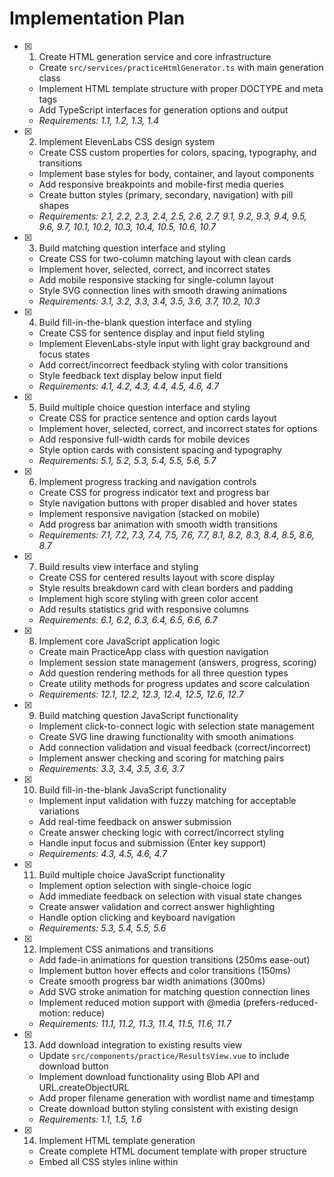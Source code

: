 # Implementation Plan

- [x] 1. Create HTML generation service and core infrastructure
  - Create `src/services/practiceHtmlGenerator.ts` with main generation class
  - Implement HTML template structure with proper DOCTYPE and meta tags
  - Add TypeScript interfaces for generation options and output
  - _Requirements: 1.1, 1.2, 1.3, 1.4_

- [x] 2. Implement ElevenLabs CSS design system
  - Create CSS custom properties for colors, spacing, typography, and transitions
  - Implement base styles for body, container, and layout components
  - Add responsive breakpoints and mobile-first media queries
  - Create button styles (primary, secondary, navigation) with pill shapes
  - _Requirements: 2.1, 2.2, 2.3, 2.4, 2.5, 2.6, 2.7, 9.1, 9.2, 9.3, 9.4, 9.5, 9.6, 9.7, 10.1, 10.2, 10.3, 10.4, 10.5, 10.6, 10.7_

- [x] 3. Build matching question interface and styling
  - Create CSS for two-column matching layout with clean cards
  - Implement hover, selected, correct, and incorrect states
  - Add mobile responsive stacking for single-column layout
  - Style SVG connection lines with smooth drawing animations
  - _Requirements: 3.1, 3.2, 3.3, 3.4, 3.5, 3.6, 3.7, 10.2, 10.3_

- [x] 4. Build fill-in-the-blank question interface and styling
  - Create CSS for sentence display and input field styling
  - Implement ElevenLabs-style input with light gray background and focus states
  - Add correct/incorrect feedback styling with color transitions
  - Style feedback text display below input field
  - _Requirements: 4.1, 4.2, 4.3, 4.4, 4.5, 4.6, 4.7_

- [x] 5. Build multiple choice question interface and styling
  - Create CSS for practice sentence and option cards layout
  - Implement hover, selected, correct, and incorrect states for options
  - Add responsive full-width cards for mobile devices
  - Style option cards with consistent spacing and typography
  - _Requirements: 5.1, 5.2, 5.3, 5.4, 5.5, 5.6, 5.7_

- [x] 6. Implement progress tracking and navigation controls
  - Create CSS for progress indicator text and progress bar
  - Style navigation buttons with proper disabled and hover states
  - Implement responsive navigation (stacked on mobile)
  - Add progress bar animation with smooth width transitions
  - _Requirements: 7.1, 7.2, 7.3, 7.4, 7.5, 7.6, 7.7, 8.1, 8.2, 8.3, 8.4, 8.5, 8.6, 8.7_

- [x] 7. Build results view interface and styling
  - Create CSS for centered results layout with score display
  - Style results breakdown card with clean borders and padding
  - Implement high score styling with green color accent
  - Add results statistics grid with responsive columns
  - _Requirements: 6.1, 6.2, 6.3, 6.4, 6.5, 6.6, 6.7_

- [x] 8. Implement core JavaScript application logic
  - Create main PracticeApp class with question navigation
  - Implement session state management (answers, progress, scoring)
  - Add question rendering methods for all three question types
  - Create utility methods for progress updates and score calculation
  - _Requirements: 12.1, 12.2, 12.3, 12.4, 12.5, 12.6, 12.7_

- [x] 9. Build matching question JavaScript functionality
  - Implement click-to-connect logic with selection state management
  - Create SVG line drawing functionality with smooth animations
  - Add connection validation and visual feedback (correct/incorrect)
  - Implement answer checking and scoring for matching pairs
  - _Requirements: 3.3, 3.4, 3.5, 3.6, 3.7_

- [x] 10. Build fill-in-the-blank JavaScript functionality
  - Implement input validation with fuzzy matching for acceptable variations
  - Add real-time feedback on answer submission
  - Create answer checking logic with correct/incorrect styling
  - Handle input focus and submission (Enter key support)
  - _Requirements: 4.3, 4.5, 4.6, 4.7_

- [x] 11. Build multiple choice JavaScript functionality
  - Implement option selection with single-choice logic
  - Add immediate feedback on selection with visual state changes
  - Create answer validation and correct answer highlighting
  - Handle option clicking and keyboard navigation
  - _Requirements: 5.3, 5.4, 5.5, 5.6_

- [x] 12. Implement CSS animations and transitions
  - Add fade-in animations for question transitions (250ms ease-out)
  - Implement button hover effects and color transitions (150ms)
  - Create smooth progress bar width animations (300ms)
  - Add SVG stroke animation for matching question connection lines
  - Implement reduced motion support with @media (prefers-reduced-motion: reduce)
  - _Requirements: 11.1, 11.2, 11.3, 11.4, 11.5, 11.6, 11.7_

- [x] 13. Add download integration to existing results view
  - Update `src/components/practice/ResultsView.vue` to include download button
  - Implement download functionality using Blob API and URL.createObjectURL
  - Add proper filename generation with wordlist name and timestamp
  - Create download button styling consistent with existing design
  - _Requirements: 1.1, 1.5, 1.6_

- [x] 14. Implement HTML template generation
  - Create complete HTML document template with proper structure
  - Embed all CSS styles inline within <style> tags
  - Embed all JavaScript code inline within <script> tags
  - Add proper meta tags for viewport and character encoding
  - Include wordlist name in title and header
  - _Requirements: 1.3, 1.4, 2.1, 2.7_

- [x] 15. Add error handling and browser compatibility
  - Implement global JavaScript error handler with user-friendly messages
  - Add browser feature detection for SVG and CSS Grid support
  - Create fallback styles for older browsers
  - Add graceful degradation for missing JavaScript features
  - _Requirements: 12.7_

- [x] 16. Optimize performance and file size
  - Minify CSS and JavaScript code in generated HTML
  - Remove unused styles and optimize CSS custom properties
  - Implement efficient DOM update patterns with requestAnimationFrame
  - Add memory management for event listeners and references
  - Ensure target file size remains under 500KB
  - _Requirements: 1.7_

- [x] 17. Test cross-browser compatibility and responsiveness
  - Test generated HTML files in Chrome, Firefox, Safari, and Edge
  - Verify responsive design on mobile devices (iOS Safari, Chrome Mobile)
  - Test all question types and interactions across browsers
  - Validate HTML structure and CSS compatibility
  - Check animation performance and smooth transitions

- [ ] 18. Implement accessibility features and validation
  - Add proper ARIA labels and semantic HTML structure
  - Ensure keyboard navigation works for all interactive elements
  - Verify color contrast ratios meet WCAG AA standards
  - Test screen reader compatibility with question content
  - Add focus indicators for all interactive elements

- [-] 19. Add comprehensive testing suite
  - Create unit tests for HTML generation service
  - Test CSS generation and inline embedding
  - Validate JavaScript functionality in generated HTML
  - Test download mechanism and file generation
  - Verify question data embedding and parsing

- [x] 20. Final integration and polish
  - Integrate HTML generator with existing practice question generation flow
  - Add success messaging and user feedback for download completion
  - Implement final UI polish and animation refinements
  - Create user documentation for the download feature
  - Perform end-to-end testing of complete workflow